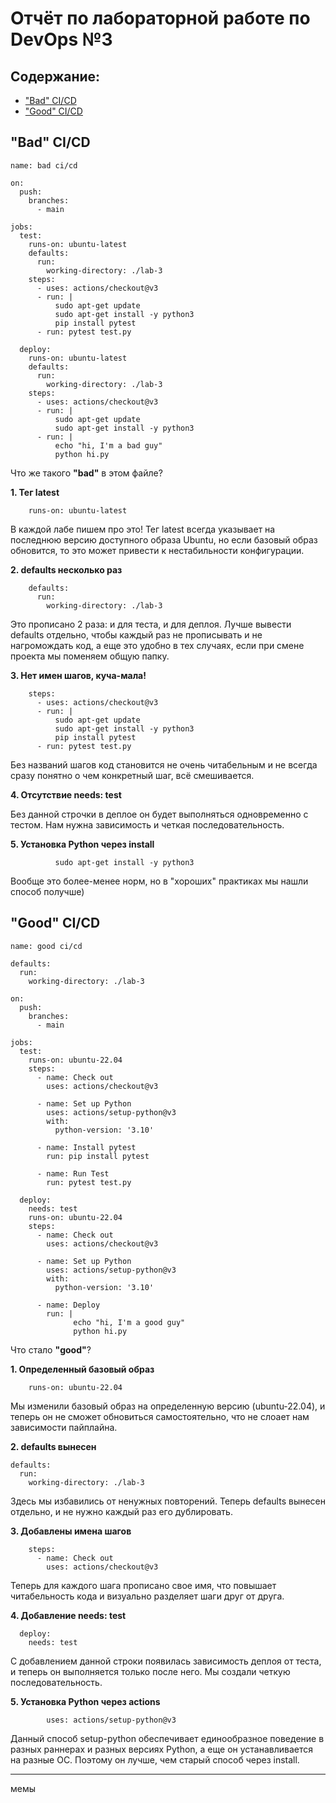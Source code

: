 # Отчёт по лабораторной работе по DevOps №3
## Содержание:
- ["Bad" CI/CD](#bad-ci/cd)
- ["Good" CI/CD](#good-ci/cd)

## "Bad" CI/CD
```
name: bad ci/cd

on:
  push:
    branches:
      - main

jobs:
  test:
    runs-on: ubuntu-latest
    defaults:
      run:
        working-directory: ./lab-3
    steps:
      - uses: actions/checkout@v3
      - run: |
          sudo apt-get update
          sudo apt-get install -y python3
          pip install pytest
      - run: pytest test.py

  deploy:
    runs-on: ubuntu-latest
    defaults:
      run:
        working-directory: ./lab-3
    steps: 
      - uses: actions/checkout@v3
      - run: |
          sudo apt-get update
          sudo apt-get install -y python3
      - run: |
          echo "hi, I'm a bad guy"
          python hi.py
```

Что же такого **"bad"** в этом файле?

**1. Тег latest**
```
    runs-on: ubuntu-latest
```   
В каждой лабе пишем про это! Тег latest всегда указывает на последнюю версию доступного образа Ubuntu, но если базовый образ обновится, то это может привести к нестабильности конфигурации. 
   
**2. defaults несколько раз**
```
    defaults:
      run:
        working-directory: ./lab-3
```
Это прописано 2 раза: и для теста, и для деплоя. Лучше вывести defaults отдельно, чтобы каждый раз не прописывать и не нагромождать код, а еще это удобно в тех случаях, если при смене проекта мы поменяем общую папку.
   
**3. Нет имен шагов, куча-мала!**
```
    steps:
      - uses: actions/checkout@v3
      - run: |
          sudo apt-get update
          sudo apt-get install -y python3
          pip install pytest
      - run: pytest test.py
```
Без названий шагов код становится не очень читабельным и не всегда сразу понятно о чем конкретный шаг, всё смешивается. 

**4. Отсутствие needs: test**

Без данной строчки в деплое он будет выполняться одновременно с тестом. Нам нужна зависимость и четкая последовательность.

**5. Установка Python через install**
```
          sudo apt-get install -y python3
```
Вообще это более-менее норм, но в "хороших" практиках мы нашли способ получше)

## "Good" CI/CD
```
name: good ci/cd

defaults:
  run:
    working-directory: ./lab-3

on:
  push:
    branches:
      - main

jobs:
  test:
    runs-on: ubuntu-22.04
    steps: 
      - name: Check out
        uses: actions/checkout@v3

      - name: Set up Python
        uses: actions/setup-python@v3
        with:
          python-version: '3.10'
  
      - name: Install pytest
        run: pip install pytest
          
      - name: Run Test
        run: pytest test.py
          
  deploy:
    needs: test
    runs-on: ubuntu-22.04
    steps:
      - name: Check out
        uses: actions/checkout@v3

      - name: Set up Python
        uses: actions/setup-python@v3
        with:
          python-version: '3.10'

      - name: Deploy
        run: |
              echo "hi, I'm a good guy"
              python hi.py
```
Что стало **"good"**?

**1. Определенный базовый образ**
```
    runs-on: ubuntu-22.04
```
Мы изменили базовый образ на определенную версию (ubuntu-22.04), и теперь он не сможет обновиться самостоятельно, что не слоает нам зависимости пайплайна.
   
**2. defaults вынесен**
```
defaults:
  run:
    working-directory: ./lab-3
```
Здесь мы избавились от ненужных повторений. Теперь defaults вынесен отдельно, и не нужно каждый раз его дублировать.
   
**3. Добавлены имена шагов**
```
    steps:
      - name: Check out
        uses: actions/checkout@v3
```
Теперь для каждого шага прописано свое имя, что повышает читабельность кода и визуально разделяет шаги друг от друга.

**4. Добавление needs: test**
```
  deploy:
    needs: test
```
С добавлением данной строки появилась зависимость деплоя от теста, и теперь он выполняется только после него. Мы создали четкую последовательность.

**5. Установка Python через actions**
```
        uses: actions/setup-python@v3
```
Данный способ setup-python обеспечивает единообразное поведение в разных раннерах и разных версиях Python, а еще он устанавливается на разные ОС. Поэтому он лучше, чем старый способ через install.

---

мемы
